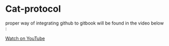# Cat-protocol

proper way of integrating github to gitbook will be found in the video below : 

[Watch on YouTube](https://youtu.be/d4s0Ks0e-tA)
